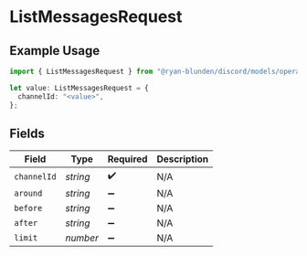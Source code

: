 # ListMessagesRequest

## Example Usage

```typescript
import { ListMessagesRequest } from "@ryan-blunden/discord/models/operations";

let value: ListMessagesRequest = {
  channelId: "<value>",
};
```

## Fields

| Field              | Type               | Required           | Description        |
| ------------------ | ------------------ | ------------------ | ------------------ |
| `channelId`        | *string*           | :heavy_check_mark: | N/A                |
| `around`           | *string*           | :heavy_minus_sign: | N/A                |
| `before`           | *string*           | :heavy_minus_sign: | N/A                |
| `after`            | *string*           | :heavy_minus_sign: | N/A                |
| `limit`            | *number*           | :heavy_minus_sign: | N/A                |